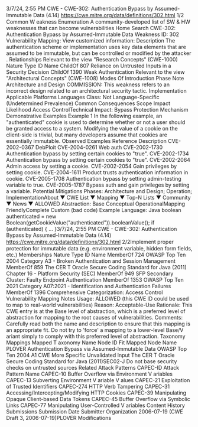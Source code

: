 3/7/24, 2:55 PM CWE - CWE-302: Authentication Bypass by Assumed-Immutable Data (4.14)
https://cwe.mitre.org/data/deﬁnitions/302.html 1/2
Common W eakness Enumeration
A community-developed list of SW & HW weaknesses that can become
vulnerabilities
Home Search
CWE-302: Authentication Bypass by Assumed-Immutable Data
Weakness ID: 302
Vulnerability Mapping: 
View customized information:
 Description
The authentication scheme or implementation uses key data elements that are assumed to be immutable, but can be controlled or
modified by the attacker .
 Relationships
 Relevant to the view "Research Concepts" (CWE-1000)
Nature Type ID Name
ChildOf 807 Reliance on Untrusted Inputs in a Security Decision
ChildOf 1390 Weak Authentication
 Relevant to the view "Architectural Concepts" (CWE-1008)
 Modes Of Introduction
Phase Note
Architecture and Design COMMISSION: This weakness refers to an incorrect design related to an architectural security tactic.
Implementation
 Applicable Platforms
Languages
Class: Not Language-Specific (Undetermined Prevalence)
 Common Consequences
Scope Impact Likelihood
Access ControlTechnical Impact: Bypass Protection Mechanism
 Demonstrative Examples
Example 1
In the following example, an "authenticated" cookie is used to determine whether or not a user should be granted access to a system.
Modifying the value of a cookie on the client-side is trivial, but many developers assume that cookies are essentially immutable.
 Observed Examples
Reference Description
CVE-2002-0367 DebPloit
CVE-2004-0261 Web auth
CVE-2002-1730 Authentication bypass by setting certain cookies to "true".
CVE-2002-1734 Authentication bypass by setting certain cookies to "true".
CVE-2002-2064 Admin access by setting a cookie.
CVE-2002-2054 Gain privileges by setting cookie.
CVE-2004-1611 Product trusts authentication information in cookie.
CVE-2005-1708 Authentication bypass by setting admin-testing variable to true.
CVE-2005-1787 Bypass auth and gain privileges by setting a variable.
 Potential Mitigations
Phases: Architecture and Design; Operation; ImplementationAbout ▼ CWE List ▼ Mapping ▼ Top-N Lists ▼ Community ▼ News ▼
ALLOWED
Abstraction: Base
Conceptual OperationalMapping
FriendlyComplete Custom
(bad code) Example Language: Java 
boolean authenticated = new Boolean(getCookieValue("authenticated")).booleanValue();
if (authenticated) {
...
}3/7/24, 2:55 PM CWE - CWE-302: Authentication Bypass by Assumed-Immutable Data (4.14)
https://cwe.mitre.org/data/deﬁnitions/302.html 2/2Implement proper protection for immutable data (e.g. environment variable, hidden form fields, etc.)
 Memberships
Nature Type ID Name
MemberOf 724 OWASP Top Ten 2004 Category A3 - Broken Authentication and Session Management
MemberOf 859 The CER T Oracle Secure Coding Standard for Java (2011) Chapter 16 - Platform Security
(SEC)
MemberOf 949 SFP Secondary Cluster: Faulty Endpoint Authentication
MemberOf 1353 OWASP Top Ten 2021 Category A07:2021 - Identification and Authentication Failures
MemberOf 1396 Comprehensive Categorization: Access Control
 Vulnerability Mapping Notes
Usage: ALLOWED (this CWE ID could be used to map to real-world vulnerabilities)
Reason: Acceptable-Use
Rationale:
This CWE entry is at the Base level of abstraction, which is a preferred level of abstraction for mapping to the root causes of
vulnerabilities.
Comments:
Carefully read both the name and description to ensure that this mapping is an appropriate fit. Do not try to 'force' a mapping to a
lower-level Base/V ariant simply to comply with this preferred level of abstraction.
 Taxonomy Mappings
Mapped T axonomy Name Node ID Fit Mapped Node Name
PLOVER Authentication Bypass via Assumed-Immutable Data
OWASP Top Ten 2004 A1 CWE More Specific Unvalidated Input
The CER T Oracle Secure
Coding Standard for Java
(2011)SEC02-J Do not base security checks on untrusted sources
 Related Attack Patterns
CAPEC-ID Attack Pattern Name
CAPEC-10 Buffer Overflow via Environment V ariables
CAPEC-13 Subverting Environment V ariable V alues
CAPEC-21 Exploitation of Trusted Identifiers
CAPEC-274 HTTP Verb Tampering
CAPEC-31 Accessing/Intercepting/Modifying HTTP Cookies
CAPEC-39 Manipulating Opaque Client-based Data Tokens
CAPEC-45 Buffer Overflow via Symbolic Links
CAPEC-77 Manipulating User-Controlled V ariables
 Content History
 Submissions
Submission Date Submitter Organization
2006-07-19
(CWE Draft 3, 2006-07-19)PLOVER
 Modifications

